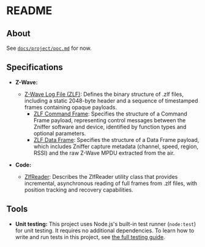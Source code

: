 # README

## About

See [`docs/project/poc.md`](/docs/project/poc.md) for now.

## Specifications

- **Z-Wave:**

  - [Z-Wave Log File (ZLF)](docs/specs/zlf.md): Defines the binary structure of
    .zlf files, including a static 2048-byte header and a sequence of
    timestamped frames containing opaque payloads.
    - [ZLF Command Frame](docs/specs/zlf-command.md): Specifies the structure of
      a Command Frame payload, representing control messages between the Zniffer
      software and device, identified by function types and optional parameters.
    - [ZLF Data Frame](docs/specs/zlf-data.md): Specifies the structure of a
      Data Frame payload, which includes Zniffer capture metadata (channel,
      speed, region, RSSI) and the raw Z-Wave MPDU extracted from the air.

- **Code:**
  - [ZlfReader](docs/specs/ZlfReader.md): Describes the ZlfReader utility class
    that provides incremental, asynchronous reading of full frames from .zlf
    files, with position tracking and recovery capabilities.

## Tools

- **Unit testing:** This project uses Node.js's built-in test runner
  (`node:test`) for unit testing. It requires no additional dependencies. To
  learn how to write and run tests in this project, see
  [the full testing guide](./docs/tools/unit-testing.md).
